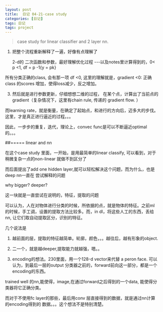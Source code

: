 ```yaml
---
layout: post
title:  日记 04-21-case study
categories: [日记]
tags: 日记
tags: project
---
```


> case study for linear classifier and 2 layer nn.

1. 把整个流程重新解释了一遍，好像有点理解了

   2-d的 二次函数和参数，最好理解优化过程 ---以及notes里计算得到的，0< p <1, df = p -1{y = pk}

所有分类正确的class, 会有那一项 df <0, 这里的理解就是，gradient <0: 正确class 的scores 增加，使得loss减少，反之增加。

3. 然后就是进行参数更新，仔细想想二维的过程， 在某个点，计算出了当前点的gradient（复杂情况下，这里有chain rule, 传递的 gradient flow. ）

而learning rate，就是衡量，在确定了起始点，和进行的方向后，迈多大的步伐。这里，才是真正进行逼近的过程。。。

因此，一步步的重复，迭代，理论上，convec func是可以不断逼近optimal 的。。。

##===== linear and nn

在这个case study 里面，一开始，是用最简单的linear classify, 可以看到，对于稍微复杂一点的non-linear 就做不到区分了

而后面提出了add one hidden layer,就可以轻松解决这个问题，而为什么，也是deep nn一直在 尝试解释的问题

why bigger? deeper?

这一块就是一直尝试在说明的，特征，提取的问题

可以认为，人在对物体进行分类的时候，所依据的点，就是物体的特征。之前ml的时候，手工调，设置的提取方法比较多。而，in dl，将这些人工的东西，丢给nn, 让它们取自动提取区分，识别的特征。

几个说法是

1. 越前面的层，提取的特征越简单。轮廓，颜色，。。越往后，越有形象的object.

2. 二一个，就是越deeper,提取能力就越强，嗯。。

3. encoding的想法。230里面，用一个128-d vector来代替 a peron face. 可以认为，到最后一层的output 分类器之前的，forward前向这一部分，都是一个encoding的东西。

trained well 的nn,能使得，image,在通过forward之后得到的一个data, 能使得分类器将它正确分类。

而对于不使用fc layer的那些，最后用conv 层直接得到的数据，就是通过nn计算的encoding得到的 数据。。。这个想法不是特别清楚。